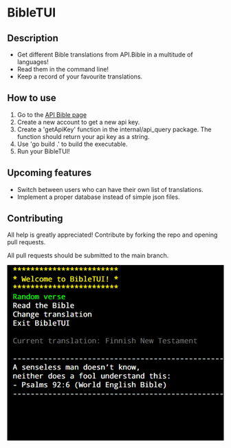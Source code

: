 # BibleTUI

## Description
- Get different Bible translations from API.Bible in a multitude of languages!
- Read them in the command line!
- Keep a record of your favourite translations.

## How to use
1.  Go to the [API Bible page](https://scripture.api.bible/)
2.  Create a new account to get a new api key.
3.  Create a 'getApiKey' function in the internal/api_query package. The function should return your api key as a string.
4.  Use 'go build .' to build the executable.
5.  Run your BibleTUI!

## Upcoming features
- Switch between users who can have their own list of translations.
- Implement a proper database instead of simple json files.

## Contributing
All help is greatly appreciated! Contribute by forking the repo and opening pull requests.

All pull requests should be submitted to the main branch.


![BibleTUI image](BibleTUI.png)